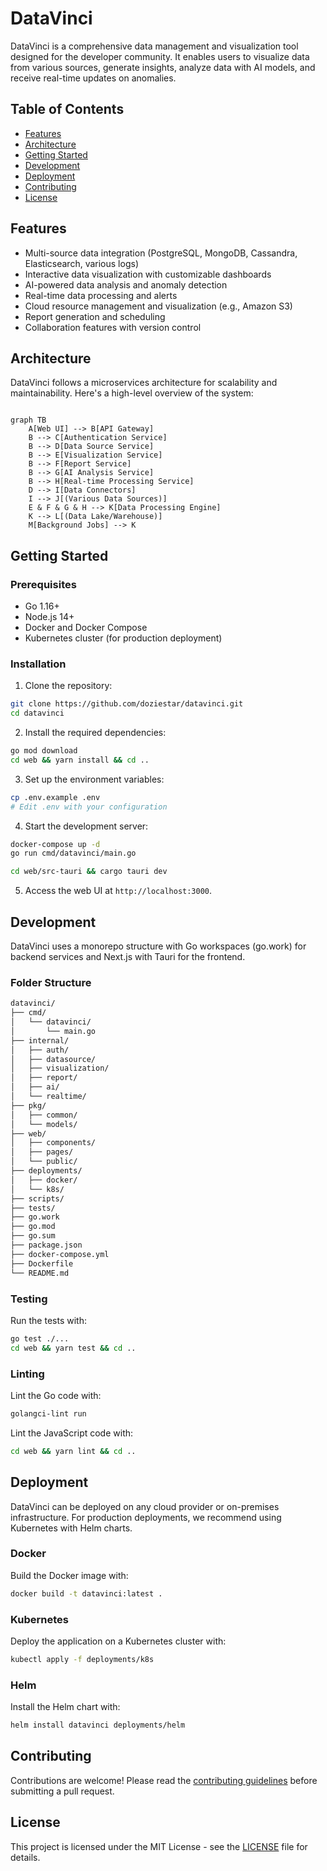 # DataVinci

DataVinci is a comprehensive data management and visualization tool designed for the developer community. It enables users to visualize data from various sources, generate insights, analyze data with AI models, and receive real-time updates on anomalies.

## Table of Contents
- [Features](#features)
- [Architecture](#architecture)
- [Getting Started](#getting-started)
- [Development](#development)
- [Deployment](#deployment)
- [Contributing](#contributing)
- [License](#license)

## Features

- Multi-source data integration (PostgreSQL, MongoDB, Cassandra, Elasticsearch, various logs)
- Interactive data visualization with customizable dashboards
- AI-powered data analysis and anomaly detection
- Real-time data processing and alerts
- Cloud resource management and visualization (e.g., Amazon S3)
- Report generation and scheduling
- Collaboration features with version control

## Architecture

DataVinci follows a microservices architecture for scalability and maintainability. Here's a high-level overview of the system:

```mermaid

graph TB
    A[Web UI] --> B[API Gateway]
    B --> C[Authentication Service]
    B --> D[Data Source Service]
    B --> E[Visualization Service]
    B --> F[Report Service]
    B --> G[AI Analysis Service]
    B --> H[Real-time Processing Service]
    D --> I[Data Connectors]
    I --> J[(Various Data Sources)]
    E & F & G & H --> K[Data Processing Engine]
    K --> L[(Data Lake/Warehouse)]
    M[Background Jobs] --> K

```

## Getting Started

### Prerequisites

- Go 1.16+
- Node.js 14+
- Docker and Docker Compose
- Kubernetes cluster (for production deployment)

### Installation

1. Clone the repository:

```bash
git clone https://github.com/doziestar/datavinci.git
cd datavinci
```

2. Install the required dependencies:

```bash
go mod download
cd web && yarn install && cd ..
```

3. Set up the environment variables:

```bash
cp .env.example .env
# Edit .env with your configuration
```

4. Start the development server:

```bash
docker-compose up -d
go run cmd/datavinci/main.go

cd web/src-tauri && cargo tauri dev
```

5. Access the web UI at `http://localhost:3000`.

## Development

DataVinci uses a monorepo structure with Go workspaces (go.work) for backend services and Next.js with Tauri for the frontend.

### Folder Structure

```bash
datavinci/
├── cmd/
│   └── datavinci/
│       └── main.go
├── internal/
│   ├── auth/
│   ├── datasource/
│   ├── visualization/
│   ├── report/
│   ├── ai/
│   └── realtime/
├── pkg/
│   ├── common/
│   └── models/
├── web/
│   ├── components/
│   ├── pages/
│   └── public/
├── deployments/
│   ├── docker/
│   └── k8s/
├── scripts/
├── tests/
├── go.work
├── go.mod
├── go.sum
├── package.json
├── docker-compose.yml
├── Dockerfile
└── README.md
```

### Testing

Run the tests with:

```bash
go test ./...
cd web && yarn test && cd ..
```

### Linting

Lint the Go code with:

```bash
golangci-lint run
```

Lint the JavaScript code with:

```bash
cd web && yarn lint && cd ..
```

## Deployment

DataVinci can be deployed on any cloud provider or on-premises infrastructure. For production deployments, we recommend using Kubernetes with Helm charts.

### Docker

Build the Docker image with:

```bash
docker build -t datavinci:latest .
```

### Kubernetes

Deploy the application on a Kubernetes cluster with:

```bash
kubectl apply -f deployments/k8s
```

### Helm

Install the Helm chart with:

```bash
helm install datavinci deployments/helm
```

## Contributing

Contributions are welcome! Please read the [contributing guidelines](CONTRIBUTING.md) before submitting a pull request.

## License

This project is licensed under the MIT License - see the [LICENSE](LICENSE) file for details.
```
